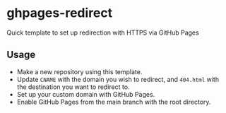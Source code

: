 # ghpages-redirect
Quick template to set up redirection with HTTPS via GitHub Pages

## Usage

- Make a new repository using this template.
- Update `CNAME` with the domain you wish to redirect, and `404.html` with the destination you want to redirect to.
- Set up your custom domain with GitHub Pages.
- Enable GitHub Pages from the main branch with the root directory.
